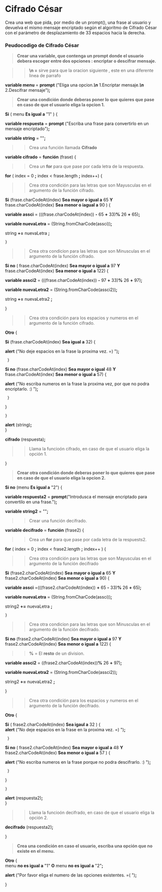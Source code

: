 # __Cifrado César__

Crea una web que pida, por medio de un prompt(), una frase al usuario y devuelva el mismo mensaje encriptado según el algoritmo de Cifrado César con el parámetro de desplazamiento de 33 espacios hacia la derecha.

### Peudocodigo de Cifrado César


>__Crear una variable, que contenga un prompt donde el usuario debera escoger entre dos opciones : encriptar o descifrar mensaje.__

>> __\n =__ sirve para que la oracion siguiente , este en una diferente linea de parrafo




__variable menu__ = __prompt__ ("Eliga una opcion.__*\n*__ 1.Encriptar mensaje.__*\n*__ 2.Descifrar mensaje")__;__




>__Crear una condición donde deberas poner lo que quieres que pase en caso de que el usuario eliga la opcion 1.__



  __Si__ ( menu __Es igual a__ "1" ) {

__variable respuesta__ = __prompt__ ("Escriba una frase para convertirlo en un mensaje encriptado")__;__

__variable string__ = ""__;__



>>Crea una función llamada __Cifrado__




__variable cifrado__ = __función__ (frase) {




>>Crea un __for__ para que pase por cada letra de la respuesta.





__for__ ( index = 0 __;__ index < frase.length __;__ index++) {



>>Crea otra condición para las letras que son Mayusculas en el argumento de la función cifrado.



__Si__ (frase.charCodeAt(index) __Sea mayor o igual a__ 65 __Y__ frase.charCodeAt(index) __Sea menor o iagual a__ 90 ) {

__variable assci__ = (((frase.charCodeAt(index)) __-__ 65 __+__ 33)__%__ 26 __+__ 65)__;__

__variable nuevaLetra__ = (String.fromCharCode(assci))__;__

string __+=__ nuevaLetra __;__

    }



>>Crea otra condicion para las letras que son Minusculas en el argumento de la función cifrado.



  __Si no__ ( frase.charCodeAt(index) __Sea mayor o igual a__ 97 __Y__ frase.charCodeAt(index) __Sea menor o igual a__ 122) {

__variable assci2__ = (((frase.charCodeAt(index)) __-__ 97 __+__ 33)__%__ 26 __+__ 97)__;__

__variable nuevaLetra2__ = (String.fromCharCode(assci2))__;__  

string __+=__ nuevaLetra2 __;__

}



>>Crea otra condición para los espacios y numeros en el argumento de la función cifrado.




__Otro__ {

  __Si__ (frase.charCodeAt(index) __Sea igual a__ 32) {

  __alert__ ("No deje espacios en la frase la proxima vez. =) ")__;__

     }

  __Si no__ (frase.charCodeAt(index) __Sea mayor o igual__ 48 __Y__ frase.charCodeAt(index) __Sea menor o igual a__ 57) {

   __alert__ ("No escriba numeros en la frase la proxima vez, por que no podra encriptarlo. :) ")__;__

     }

}

    }

__alert__ (string)__;__  
}


__cifrado__ (respuesta)__;__




>>Llama la funcioón cifrado, en caso de que el usuario eliga la opción 1.





}



>__Crear otra condición donde deberas poner lo que quieres que pase en caso de que el usuario eliga la opcion 2.__




__Si no__ (menu __Es igual a__ "2") {

  __variable respuesta2__ = __prompt__("Introdusca el mensaje encriptado para convertilo en una frase.")__;__

__variable string2__ = ""__;__




>>Crear una función decifrado.




__variable decifrado__ = __función__ (frase2) {




  >>Crea un __for__ para que pase por cada letra de la respuests2.




   __for__ ( index = 0 __;__ index < frase2.length __;__ index++ ) {




>>Crea otra condición para las letras que son Mayusculas en el argumento de la función decifrado




__Si__ (frase2.charCodeAt(index) __Sea mayor o igual a__ 65 __Y__ frase2.charCodeAt(index) __Sea menor o igual a__ 90) {


  __variable assci__ =(((frase2.charCodeAt(index)) __+__ 65 __-__ 33)__%__ 26 __+__ 65)__;__

  __variable nuevaLetra__ = (String.fromCharCode(assci))__;__

  string2 __+=__ nuevaLetra __;__

    }



>>Crea otra condicion para las letras que son Minusculas en el argumento de la función decifrado.




 __Si no__ (frase2.charCodeAt(index) __Sea mayor o igual a__ 97 __Y__ frase2.charCodeAt(index) __Sea menor o igual a__ 122) {

   >> __%__ = El __resto__ de un division.

  __variable assci2__ = ((frase2.charCodeAt(index))__%__ 26 __+__ 97)__;__

  __variable nuevaLetra2__ = (String.fromCharCode(assci2))__;__

  string2 __+=__ nuevaLetra2 __;__

}



>>Crea otra condición para los espacios y numeros en el argumento de la función decifrado.



__Otro__ {

 __Si__ ( frase2.charCodeAt(index) __Sea igaul a__ 32 ) {  
   __alert__ ("No deje espacios en la frase en la proxima vez. =) ")__;__

     }

  __Si no__ ( frase2.charCodeAt(index) __Sea mayor o igual a__ 48 __Y__ frase2.charCodeAt(index) __Sea menor o igual a__ 57 ) {  

   __alert__ ("No escriba numeros en la frase porque no podra descifrarlo. :) ")__;__

     }
}


    }

__alert__ (respuesta2)__;__  
}



>>Llama la funcioón decifrado, en caso de que el usuario eliga la opción 2.



__decifrado__ (respuesta2)__;__



}



>__Crea una condición en caso el usuario, escriba una opción que no existe en el menu.__



__Otro__ {  
  menu __no es igual a__ "1"  __O__  menu __no es igual a__ "2"__;__

  __alert__ ("Por favor eliga el numero de las opciones existentes. =( ")__;__

}
